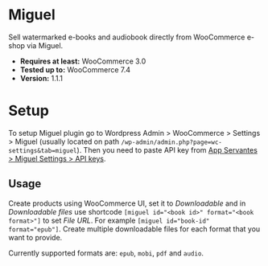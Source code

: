 # Miguel

Sell watermarked e-books and audiobook directly from WooCommerce e-shop via Miguel.

- __Requires at least:__ WooCommerce 3.0
- __Tested up to:__ WooCommerce 7.4
- __Version:__ 1.1.1

# Setup

To setup Miguel plugin go to Wordpress Admin > WooCommerce > Settings > Miguel (usually located on path `/wp-admin/admin.php?page=wc-settings&tab=miguel`). Then you need to paste API key from [App Servantes > Miguel Settings > API keys](https://app.servantes.cz/miguel/settings).

## Usage

Create products using WooCommerce UI, set it to _Downloadable_ and in _Downloadable files_ use shortcode `[miguel id="<book id>" format="<book format>"]` to set _File URL_. For example `[miguel id="book-id" format="epub"]`. Create multiple downloadable files for each format that you want to provide.

Currently supported formats are: `epub`, `mobi`, `pdf` and `audio`.
